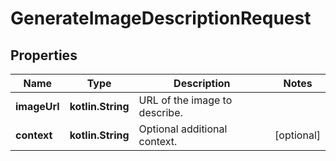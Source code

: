 
# GenerateImageDescriptionRequest

## Properties
| Name | Type | Description | Notes |
| ------------ | ------------- | ------------- | ------------- |
| **imageUrl** | **kotlin.String** | URL of the image to describe. |  |
| **context** | **kotlin.String** | Optional additional context. |  [optional] |



